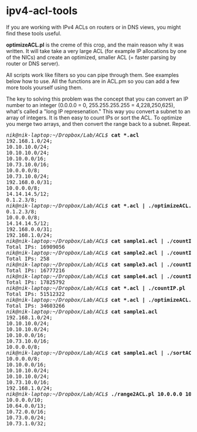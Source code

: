 # ipv4-acl-tools

If you are working with IPv4 ACLs on routers or in DNS views, you might find these tools useful.

<b>optimizeACL.pl</b> is the creme of this crop, and the main reason why it was written.  It will take take a very large ACL (for example IP allocations by one of the NICs) and create an optimized, smaller ACL (= faster parsing by router or DNS server).

All scripts work like filters so you can pipe through them.  See examples below how to use.  All the functions are in ACL.pm so you can add a few more tools yourself using them.

The key to solving this problem was the concept that you can convert an IP number to an integer (0.0.0.0 = 0, 255.255.255.255 = 4,228,250,625), what's called a "long IP represenation."  This way you convert a subnet to an array of integers.  It is then easy to count IPs or sort the ACL.  To optimize you merge two arrays, and then convert the range back to a subnet.  Repeat.

<pre>
<i>nik@nik-laptop:~/Dropbox/Lab/ACL$</i> <b>cat *.acl</b>
192.168.1.0/24;
10.10.10.0/24;
10.10.10.0/24;
10.10.0.0/16;
10.73.10.0/16;
10.0.0.0/8;
10.73.10.0/24;
192.168.0.0/31;
10.0.0.0/8;
14.14.14.5/12;
0.1.2.3/8;
<i>nik@nik-laptop:~/Dropbox/Lab/ACL$</i> <b>cat *.acl | ./optimizeACL.pl</b>
0.1.2.3/8;
10.0.0.0/8;
14.14.14.5/12;
192.168.0.0/31;
192.168.1.0/24;
<i>nik@nik-laptop:~/Dropbox/Lab/ACL$</i> <b>cat sample1.acl | ./countIP.pl</b></i>
Total IPs: 16909056
<i>nik@nik-laptop:~/Dropbox/Lab/ACL$</i> <b>cat sample2.acl | ./countIP.pl</b>
Total IPs: 258
<i>nik@nik-laptop:~/Dropbox/Lab/ACL$</i> <b>cat sample3.acl | ./countIP.pl</b>
Total IPs: 16777216
<i>nik@nik-laptop:~/Dropbox/Lab/ACL$</i> <b>cat sample4.acl | ./countIP.pl</b>
Total IPs: 17825792
<i>nik@nik-laptop:~/Dropbox/Lab/ACL$</i> <b>cat *.acl | ./countIP.pl</b> 
Total IPs: 51512322
<i>nik@nik-laptop:~/Dropbox/Lab/ACL$</i> <b>cat *.acl | ./optimizeACL.pl | ./countIP.pl</b> 
Total IPs: 34603266
<i>nik@nik-laptop:~/Dropbox/Lab/ACL$</i> <b>cat sample1.acl</b>
192.168.1.0/24;
10.10.10.0/24;
10.10.10.0/24;
10.10.0.0/16;
10.73.10.0/16;
10.0.0.0/8;
<i>nik@nik-laptop:~/Dropbox/Lab/ACL$</i> <b>cat sample1.acl | ./sortACL.pl</b>
10.0.0.0/8;
10.10.0.0/16;
10.10.10.0/24;
10.10.10.0/24;
10.73.10.0/16;
192.168.1.0/24;
<i>nik@nik-laptop:~/Dropbox/Lab/ACL$</i> <b>./range2ACL.pl 10.0.0.0 10.73.1.0</b>
10.0.0.0/10;
10.64.0.0/13;
10.72.0.0/16;
10.73.0.0/24;
10.73.1.0/32;
</pre>
